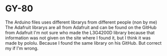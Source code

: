 GY-80
=====
The Arduino files uses different librarys from different people (non by me)
The Adafruit librarys are all from Adafruit and can be found on the GitHub from Adafruit
I'm not sure who made the L3G4200D library because that information was not given on the site
where I found it, but I think it was made by pololu. Because I found the same library on his
GitHub. But correct my if I'm wrong.
